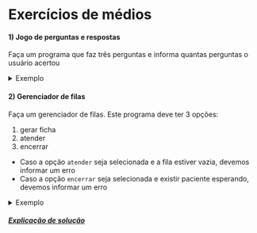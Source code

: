 # Exercícios de médios

#### 1) Jogo de perguntas e respostas

Faça um programa que faz três perguntas e informa quantas perguntas o usuário acertou

<details>
  <summary>Exemplo</summary>

```
JOGO DE PERGUNTAS

Qual estado brasileiro tem a bandeira mais bonita?
Pernambuco

ACERTOU!

Qual a capital de Pernambuco?
Recife

ACERTOU!

Qual o nome do melhor time de Pernambuco?
Sport

ACERTOU!

Você acertou 3 perguntas!
```
</details>

#### 2) Gerenciador de filas

Faça um gerenciador de filas. Este programa deve ter 3 opções:

1. gerar ficha
2. atender
3. encerrar

- Caso a opção `atender` seja selecionada e a fila estiver vazia, devemos informar um erro
- Caso a opção `encerrar` seja selecionada e existir paciente esperando, devemos informar um erro

<details>
  <summary>Exemplo</summary>

```
Gerenciador de filas

Escolha uma opção:
1 - Gerar ficha
2 - atender
3 - encerrar

Opção: 1

Ficha gerada: 1

Escolha uma opção:
1 - Gerar ficha
2 - atender
3 - encerrar

Opção: 2

Atendendo ficha 1

Escolha uma opção:
1 - Gerar ficha
2 - atender
3 - encerrar

Opção: 2

Erro! Fila vazia!

Escolha uma opção:
1 - Gerar ficha
2 - atender
3 - encerrar

Opção: 1

Ficha gerada: 2

Escolha uma opção:
1 - Gerar ficha
2 - atender
3 - encerrar

Opção: 3

Erro! Atenda os pacientes antes de encerrar!
```
</details>

##### [Explicação de solução](https://github.com/elihimas/ExerciciosDeProgramacao/blob/main/exerc%C3%ADcios%20m%C3%A9dios/gerenciador%20de%20filas/solu%C3%A7%C3%A3o%20explicada.md)